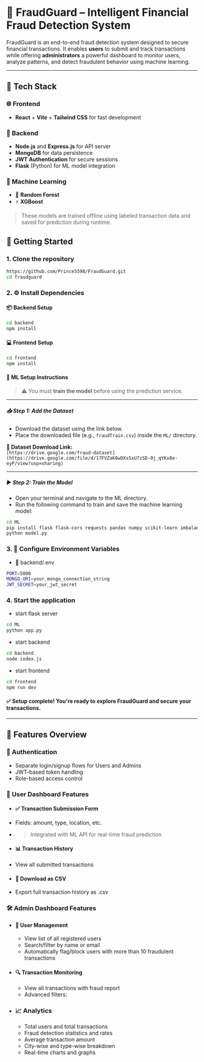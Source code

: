 # 🚨 FraudGuard – Intelligent Financial Fraud Detection System

FraudGuard is an end-to-end fraud detection system designed to secure financial transactions. It enables **users** to submit and track transactions while offering **administrators** a powerful dashboard to monitor users, analyze patterns, and detect fraudulent behavior using machine learning.

---
## 🧰 Tech Stack

### 🌐 Frontend
- **React** + **Vite** + **Tailwind CSS**  for fast development

### 🔧 Backend
- **Node.js** and **Express.js** for API server
- **MongoDB** for data persistence
- **JWT Authentication** for secure sessions
- **Flask** (Python) for ML model integration

### 🤖 Machine Learning
- 🎯 **Random Forest**
- ⚡ **XGBoost**
  
> These models are trained offline using labeled transaction data and saved for prediction during runtime.

## 🚀 Getting Started

### 1. Clone the repository
```bash
https://github.com/Prince5598/FraudGuard.git
cd fraudguard
```

### 2. ⚙️ Install Dependencies
#### 📦 Backend Setup

```bash
cd backend
npm install
```
#### 💻 Frontend Setup
```bash
cd frontend
npm install
```
#### 🧠 ML Setup Instructions

> ⚠️ You must **train the model** before using the prediction service.

---

##### 📥 Step 1: Add the Dataset

- Download the dataset using the link below.
- Place the downloaded file (e.g., `fraudTrain.csv`) inside the `ML/` directory.

**🔗 Dataset Download Link:**  
`[https://drive.google.com/fraud-dataset](https://drive.google.com/file/d/17FVZaK8wDXs5xU7zSD-0j_qYKx8e-eyP/view?usp=sharing)`

---

##### ▶️ Step 2: Train the Model

- Open your terminal and navigate to the ML directory.
- Run the following command to train and save the machine learning model:

```bash
cd ML
pip install flask flask-cors requests pandas numpy scikit-learn imbalanced-learn xgboost joblib shap
python model.py
```

### 3. 🔐 Configure Environment Variables
- 📁 backend/.env
```bash
PORT=5000
MONGO_URI=your_mongo_connection_string
JWT_SECRET=your_jwt_secret
```

### 4. Start the application
- start flask server
```bash
cd ML
python app.py
```
- start backend
```bash
cd backend
node index.js
```
- start frontend
```bash
cd frontend
npm run dev
```
#### ✅ Setup complete! You're ready to explore FraudGuard and secure your transactions.
---
## 🧠 Features Overview

### 🔐 Authentication
- Separate login/signup flows for Users and Admins
- JWT-based token handling
- Role-based access control

### 👤 User Dashboard Features

- #### ✅ Transaction Submission Form
- Fields: amount, type, location, etc.
- > Integrated with ML API for real-time fraud prediction

- #### 📊 Transaction History
- View all submitted transactions

- #### 📁 Download as CSV
- Export full transaction history as .csv

### 🛠️ Admin Dashboard Features

- #### 👥 User Management
  - View list of all registered users
  - Search/filter by name or email
  - Automatically flag/block users with more than 10 fraudulent transactions
- #### 🔍 Transaction Monitoring
  - View all transactions with fraud report 
  - Advanced filters:
- ### 📈 Analytics
  - Total users and total transactions
  - Fraud detection statistics and rates
  - Average transaction amount
  - City-wise and type-wise breakdown
  - Real-time charts and graphs
